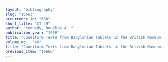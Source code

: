 ```yaml
---
layout: "bibliography"
slug: "16663"
occurrence_id: "666"
short_title: "CT 49"
author: "Kennedy, Douglas A. "
publication_year: "1968"
title: "Cuneiform Texts from Babylonian Tablets in the British Museum: Late-Babylonian Economic Texts, CT 49 (London)"
volume_no_: "49"
title: "Cuneiform Texts from Babylonian Tablets in the British Museum: Late-Babylonian Economic Texts, CT 49 (London)"
previous_item: "16666"
---
```

